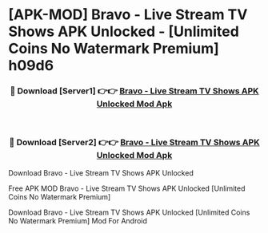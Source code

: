 # [APK-MOD] Bravo - Live Stream TV Shows APK Unlocked - [Unlimited Coins No Watermark Premium] h09d6



<div align="center">
<h3>🔴 Download [Server1] 👉👉 <a href="https://momento.my/?title=Bravo_-_Live_Stream_TV_Shows_APK_Unlocked">Bravo - Live Stream TV Shows APK Unlocked Mod Apk</a></h3><br>

<h3>🔴 Download [Server2] 👉👉 <a href="https://momento.my/?title=Bravo_-_Live_Stream_TV_Shows_APK_Unlocked">Bravo - Live Stream TV Shows APK Unlocked Mod Apk</a></h3>
</div>



Download Bravo - Live Stream TV Shows APK Unlocked 

Free APK MOD Bravo - Live Stream TV Shows APK Unlocked [Unlimited Coins No Watermark Premium]

Download Bravo - Live Stream TV Shows APK Unlocked [Unlimited Coins No Watermark Premium] Mod For Android
